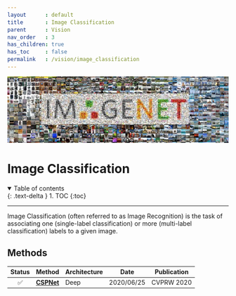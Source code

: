 ```yaml
---
layout      : default
title       : Image Classification
parent		: Vision
nav_order   : 3
has_children: true
has_toc     : false
permalink   : /vision/image_classification
---
```


![data/image_classification.png](data/image_classification.png)

# Image Classification

<details open markdown="block">
  <summary>Table of contents</summary>
  {: .text-delta }
  1. TOC
  {:toc}
</details>

---

Image Classification (often referred to as Image Recognition) is the task of
associating one (single-label classification) or more (multi-label
classification) labels to a given image.

## Methods

| Status | Method                  | Architecture | Date       | Publication     |
|:------:|-------------------------|--------------|------------|-----------------|
|   ✅    | [**CSPNet**](cspnet.md) | Deep         | 2020/06/25 | CVPRW&nbsp;2020 |
